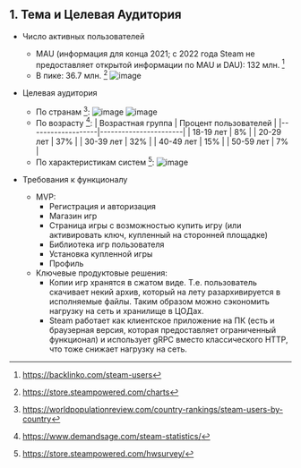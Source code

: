 ## 1. Тема и Целевая Аудитория

- Число активных пользователей
  - MAU (информация для конца 2021; с 2022 года Steam не предоставляет открытой информации по MAU и DAU): 132 млн. [^1]
  - В пике: 36.7 млн. [^2]
![image](https://github.com/user-attachments/assets/e6b06e84-8030-4fc1-bdbb-1e96cd69a344)

- Целевая аудитория
  - По странам [^3]:
![image](https://github.com/user-attachments/assets/6facf817-839b-4c68-8a38-c2fdd7343895)
![image](https://github.com/user-attachments/assets/1fc000a9-055e-4985-9151-718764085915)
  - По возрасту [^4]:
    | Возрастная группа | Процент пользователей |
    |-------------------|-----------------------|
    | 18-19 лет         | 8%                    |
    | 20-29 лет         | 37%                   |
    | 30-39 лет         | 32%                   |
    | 40-49 лет         | 15%                   |
    | 50-59 лет         | 7%                    |
  - По характеристикам систем [^5]:
![image](https://github.com/user-attachments/assets/fd10cd76-62e8-46a3-8655-3b252e6b7d05)


- Требования к функционалу
  - MVP:
    - Регистрация и авторизация
    - Магазин игр
    - Страница игры с возможностью купить игру (или активировать ключ, купленный на сторонней площадке)
    - Библиотека игр пользователя
    - Установка купленной игры
    - Профиль
  - Ключевые продуктовые решения:
    - Копии игр хранятся в сжатом виде. Т.е. пользователь скачивает некий архив, который на лету разархивируется в исполняемые файлы. Таким образом можно сэкономить нагрузку на сеть и хранилище в ЦОДах.
    - Steam работает как клиентское приложение на ПК (есть и браузерная версия, которая предоставляет ограниченный функционал) и использует gRPC вместо классического HTTP, что тоже снижает нагрузку на сеть.


[^1]: https://backlinko.com/steam-users
[^2]: https://store.steampowered.com/charts
[^3]: https://worldpopulationreview.com/country-rankings/steam-users-by-country
[^4]: https://www.demandsage.com/steam-statistics/
[^5]: https://store.steampowered.com/hwsurvey/
